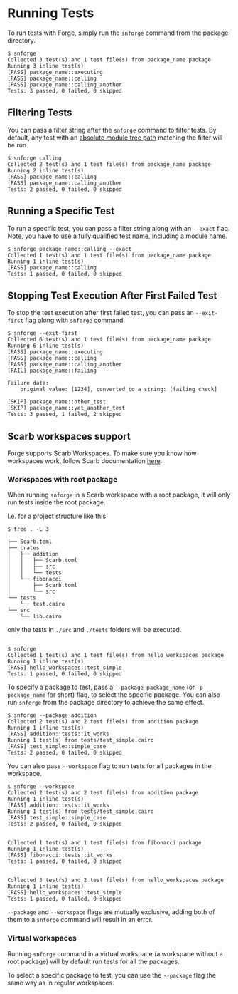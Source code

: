 # Running Tests

To run tests with Forge, simply run the `snforge` command from the package directory.

```shell
$ snforge
Collected 3 test(s) and 1 test file(s) from package_name package
Running 3 inline test(s)
[PASS] package_name::executing
[PASS] package_name::calling
[PASS] package_name::calling_another
Tests: 3 passed, 0 failed, 0 skipped
```

## Filtering Tests

You can pass a filter string after the `snforge` command to filter tests.
By default, any test with an [absolute module tree path](https://book.cairo-lang.org/ch06-03-paths-for-referring-to-an-item-in-the-module-tree.html?highlight=path#paths-for-referring-to-an-item-in-the-module-tree)
 matching the filter will be run.

```shell
$ snforge calling
Collected 2 test(s) and 1 test file(s) from package_name package
Running 2 inline test(s)
[PASS] package_name::calling
[PASS] package_name::calling_another
Tests: 2 passed, 0 failed, 0 skipped
```

## Running a Specific Test

To run a specific test, you can pass a filter string along with an `--exact` flag.
Note, you have to use a fully qualified test name, including a module name.

```shell
$ snforge package_name::calling --exact
Collected 1 test(s) and 1 test file(s) from package_name package
Running 1 inline test(s)
[PASS] package_name::calling
Tests: 1 passed, 0 failed, 0 skipped
```

## Stopping Test Execution After First Failed Test

To stop the test execution after first failed test, you can pass an `--exit-first` flag along with `snforge` command.

```shell
$ snforge --exit-first
Collected 6 test(s) and 1 test file(s) from package_name package
Running 6 inline test(s)
[PASS] package_name::executing
[PASS] package_name::calling
[PASS] package_name::calling_another
[FAIL] package_name::failing

Failure data:
    original value: [1234], converted to a string: [failing check]
    
[SKIP] package_name::other_test
[SKIP] package_name::yet_another_test
Tests: 3 passed, 1 failed, 2 skipped
```

## Scarb workspaces support

Forge supports Scarb Workspaces. To make sure you know how workspaces work, follow Scarb documentation [here](https://docs.swmansion.com/scarb/docs/reference/workspaces.html).

### Workspaces with root package

When running `snforge` in a Scarb workspace with a root package, it will only run tests inside the root package.  

I.e. for a project structure like this

```shell
$ tree . -L 3
.
├── Scarb.toml
├── crates
│   ├── addition
│   │   ├── Scarb.toml
│   │   ├── src
│   │   └── tests
│   └── fibonacci
│       ├── Scarb.toml
│       └── src
└── tests
    └── test.cairo
└── src
    └── lib.cairo
```

only the tests in `./src` and `./tests` folders will be executed.


```shell

$ snforge
Collected 1 test(s) and 1 test file(s) from hello_workspaces package
Running 1 inline test(s)
[PASS] hello_workspaces::test_simple
Tests: 1 passed, 0 failed, 0 skipped
```

To specify a package to test, pass a `--package package_name` (or `-p package_name` for short) flag, to select the specific package. You can also run `snforge` from the package directory to achieve the same effect.

```shell
$ snforge --package addition
Collected 2 test(s) and 2 test file(s) from addition package
Running 1 inline test(s)
[PASS] addition::tests::it_works
Running 1 test(s) from tests/test_simple.cairo
[PASS] test_simple::simple_case
Tests: 2 passed, 0 failed, 0 skipped
```

You can also pass `--workspace` flag to run tests for all packages in the workspace.

```shell
$ snforge --workspace
Collected 2 test(s) and 2 test file(s) from addition package
Running 1 inline test(s)
[PASS] addition::tests::it_works
Running 1 test(s) from tests/test_simple.cairo
[PASS] test_simple::simple_case
Tests: 2 passed, 0 failed, 0 skipped


Collected 1 test(s) and 1 test file(s) from fibonacci package
Running 1 inline test(s)
[PASS] fibonacci::tests::it_works
Tests: 1 passed, 0 failed, 0 skipped


Collected 3 test(s) and 2 test file(s) from hello_workspaces package
Running 1 inline test(s)
[PASS] hello_workspaces::test_simple
Tests: 1 passed, 0 failed, 0 skipped
```

`--package` and `--workspace` flags are mutually exclusive, adding both of them to a `snforge` command will result in an error.

### Virtual workspaces

Running `snforge` command in a virtual workspace (a workspace without a root package) will by default run tests for all the packages.

To select a specific package to test, you can use the `--package` flag the same way as in regular workspaces.
